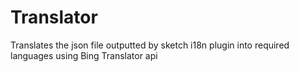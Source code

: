 # Translator
Translates the json file outputted by sketch i18n plugin into required languages using Bing Translator api 
